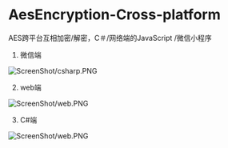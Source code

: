 # AesEncryption-Cross-platform
AES跨平台互相加密/解密，C＃/网络端的JavaScript /微信小程序

1. 微信端

![ScreenShot/csharp.PNG]()

2. web端


![ScreenShot/web.PNG]()

3. C#端

![ScreenShot/web.PNG]()